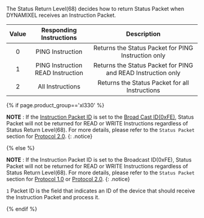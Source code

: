 The Status Return Level(68) decides how to return Status Packet when DYNAMIXEL receives an Instruction Packet.

| Value |        Responding Instructions         |                         Description                          |
|:-----:|:--------------------------------------:|:------------------------------------------------------------:|
|   0   |            PING Instruction            |     Returns the Status Packet for PING Instruction only      |
|   1   | PING Instruction<br />READ Instruction | Returns the Status Packet for PING and READ Instruction only |
|   2   |            All Instructions            |        Returns the Status Packet for all Instructions        |


{% if page.product_group=='xl330' %}

**NOTE** : If the [Instruction Packet ID](/docs/en/dxl/protocol2/) is set to the [Broad Cast ID(0xFE)](/docs/en/dxl/protocol2/#packet-id), Status Packet will not be returned for READ or WRITE Instructions regardless of Status Return Level(68). For more details, please refer to the `Status Packet` section for [Protocol 2.0].
{: .notice}

{% else %}

**NOTE** : If the Instruction Packet ID is set to the Broadcast ID(0xFE), Status Packet will not be returned for READ or WRITE Instructions regardless of Status Return Level(68). For more details, please refer to the `Status Packet` section for [Protocol 1.0] or [Protocol 2.0].
{: .notice}

`1` Packet ID is the field that indicates an ID of the device that should receive the Instruction Packet and process it.

{% endif %}

[Protocol 1.0]: /docs/en/dxl/protocol1/#status-packet
[Protocol 2.0]: /docs/en/dxl/protocol2/#status-packet

